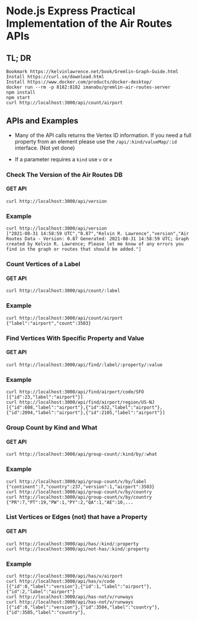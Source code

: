 # Node.js Express Practical Implementation of the Air Routes APIs

## TL; DR

    Bookmark https://kelvinlawrence.net/book/Gremlin-Graph-Guide.html
    Install https://curl.se/download.html
    Install https://www.docker.com/products/docker-desktop/
    docker run --rm -p 8182:8182 imanabu/gremlin-air-routes-server 
    npm install
    npm start
    curl http://localhost:3000/api/count/airport

## APIs and Examples

* Many of the API calls returns the Vertex ID information. If you
need a full property from an element please use the
`/api/:kind/valueMap/:id` interface. (Not yet done)

* If a parameter requires a `kind` use `v` or `e`

### Check The Version of the Air Routes DB
#### GET API
    curl http://localhost:3000/api/version
### Example
    curl http://localhost:3000/api/version
    ["2021-08-31 14:58:59 UTC","0.87","Kelvin R. Lawrence","version","Air Routes Data - Version: 0.87 Generated: 2021-08-31 14:58:59 UTC; Graph created by Kelvin R. Lawrence; Please let me know of any errors you find in the graph or routes that should be added."]

### Count Vertices of a Label
#### GET API
    curl http://localhost:3000/api/count/:label
### Example
    curl http://localhost:3000/api/count/airport
    {"label":"airport","count":3503}

### Find Vertices With Specific Property and Value
#### GET API
    curl http://localhost:3000/api/find/:label/:property/:value
### Example
    curl http://localhost:3000/api/find/airport/code/SFO
    [{"id":23,"label":"airport"}]
    curl http://localhost:3000/api/find/airport/region/US-NJ
    [{"id":608,"label":"airport"},{"id":632,"label":"airport"},{"id":2094,"label":"airport"},{"id":2105,"label":"airport"}]

### Group Count by Kind and What
#### GET API
    curl http://localhost:3000/api/group-count/:kind/by/:what
### Example
    curl http://localhost:3000/api/group-count/v/by/label
    {"continent":7,"country":237,"version":1,"airport":3503}
    curl http://localhost:3000/api/group-count/v/by/country
    curl http://localhost:3000/api/group-count/v/by/country
    {"PR":7,"PT":19,"PW":1,"PY":2,"QA":1,"AE":10,...

### List Vertices or Edges (not) that have a Property
#### GET API
    curl http://localhost:3000/api/has/:kind/:property
    curl http://localhost:3000/api/not-has/:kind/:property
### Example
    curl http://localhost:3000/api/has/v/airport
    curl http://localhost:3000/api/has/v/code
    [{"id":0,"label":"version"},{"id":1,"label":"airport"},{"id":2,"label":"airport"}
    curl http://localhost:3000/api/has-not/v/runways
    curl http://localhost:3000/api/has-not/v/runways
    [{"id":0,"label":"version"},{"id":3504,"label":"country"},{"id":3505,"label":"country"},

